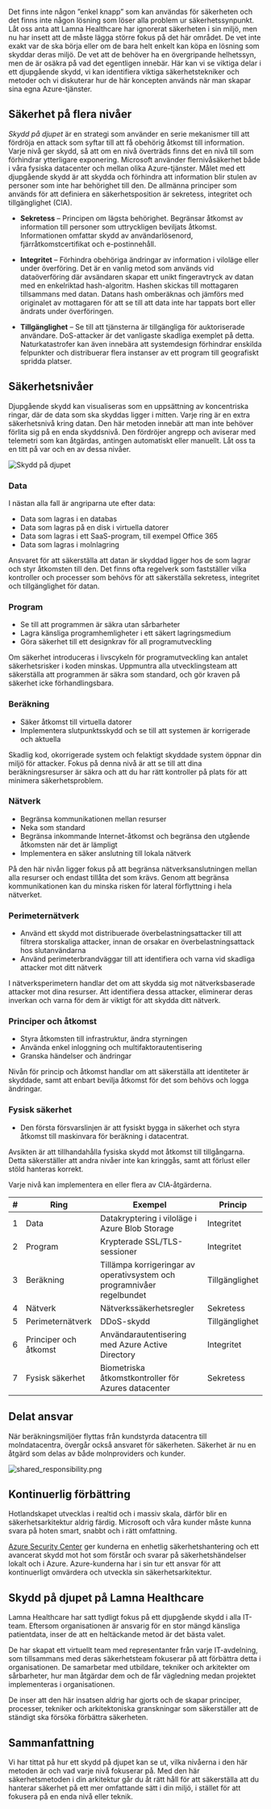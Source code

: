 Det finns inte någon ”enkel knapp” som kan användas för säkerheten och det finns inte någon lösning som löser alla problem ur säkerhetssynpunkt. Låt oss anta att Lamna Healthcare har ignorerat säkerheten i sin miljö, men nu har insett att de måste lägga större fokus på det här området. De vet inte exakt var de ska börja eller om de bara helt enkelt kan köpa en lösning som skyddar deras miljö. De vet att de behöver ha en övergripande helhetssyn, men de är osäkra på vad det egentligen innebär. Här kan vi se viktiga delar i ett djupgående skydd, vi kan identifiera viktiga säkerhetstekniker och metoder och vi diskuterar hur de här koncepten används när man skapar sina egna Azure-tjänster.

## <a name="a-layered-approach-to-security"></a>Säkerhet på flera nivåer

*Skydd på djupet* är en strategi som använder en serie mekanismer till att fördröja en attack som syftar till att få obehörig åtkomst till information. Varje nivå ger skydd, så att om en nivå överträds finns det en nivå till som förhindrar ytterligare exponering. Microsoft använder flernivåsäkerhet både i våra fysiska datacenter och mellan olika Azure-tjänster. Målet med ett djupgående skydd är att skydda och förhindra att information blir stulen av personer som inte har behörighet till den. De allmänna principer som används för att definiera en säkerhetsposition är sekretess, integritet och tillgänglighet (CIA).

- __Sekretess__ – Principen om lägsta behörighet. Begränsar åtkomst av information till personer som uttryckligen beviljats åtkomst. Informationen omfattar skydd av användarlösenord, fjärråtkomstcertifikat och e-postinnehåll.

- __Integritet__ – Förhindra obehöriga ändringar av information i viloläge eller under överföring. Det är en vanlig metod som används vid dataöverföring där avsändaren skapar ett unikt fingeravtryck av datan med en enkelriktad hash-algoritm. Hashen skickas till mottagaren tillsammans med datan. Datans hash omberäknas och jämförs med originalet av mottagaren för att se till att data inte har tappats bort eller ändrats under överföringen.

- __Tillgänglighet__ – Se till att tjänsterna är tillgängliga för auktoriserade användare. DoS-attacker är det vanligaste skadliga exemplet på detta. Naturkatastrofer kan även innebära att systemdesign förhindrar enskilda felpunkter och distribuerar flera instanser av ett program till geografiskt spridda platser.

## <a name="security-layers"></a>Säkerhetsnivåer

Djupgående skydd kan visualiseras som en uppsättning av koncentriska ringar, där de data som ska skyddas ligger i mitten. Varje ring är en extra säkerhetsnivå kring datan. Den här metoden innebär att man inte behöver förlita sig på en enda skyddsnivå. Den fördröjer angrepp och aviserar med telemetri som kan åtgärdas, antingen automatiskt eller manuellt. Låt oss ta en titt på var och en av dessa nivåer.

![Skydd på djupet](../media-draft/defense_in_depth_layers_small.PNG)

### <a name="data"></a>Data

I nästan alla fall är angriparna ute efter data:

- Data som lagras i en databas
- Data som lagras på en disk i virtuella datorer
- Data som lagras i ett SaaS-program, till exempel Office 365
- Data som lagras i molnlagring

Ansvaret för att säkerställa att datan är skyddad ligger hos de som lagrar och styr åtkomsten till den. Det finns ofta regelverk som fastställer vilka kontroller och processer som behövs för att säkerställa sekretess, integritet och tillgänglighet för datan.

### <a name="applications"></a>Program

- Se till att programmen är säkra utan sårbarheter
- Lagra känsliga programhemligheter i ett säkert lagringsmedium
- Göra säkerhet till ett designkrav för all programutveckling

Om säkerhet introduceras i livscykeln för programutveckling kan antalet säkerhetsrisker i koden minskas. Uppmuntra alla utvecklingsteam att säkerställa att programmen är säkra som standard, och gör kraven på säkerhet icke förhandlingsbara.

### <a name="compute"></a>Beräkning

- Säker åtkomst till virtuella datorer
- Implementera slutpunktsskydd och se till att systemen är korrigerade och aktuella

Skadlig kod, okorrigerade system och felaktigt skyddade system öppnar din miljö för attacker. Fokus på denna nivå är att se till att dina beräkningsresurser är säkra och att du har rätt kontroller på plats för att minimera säkerhetsproblem.

### <a name="networking"></a>Nätverk

- Begränsa kommunikationen mellan resurser
- Neka som standard
- Begränsa inkommande Internet-åtkomst och begränsa den utgående åtkomsten när det är lämpligt
- Implementera en säker anslutning till lokala nätverk

På den här nivån ligger fokus på att begränsa nätverksanslutningen mellan alla resurser och endast tillåta det som krävs. Genom att begränsa kommunikationen kan du minska risken för lateral förflyttning i hela nätverket.

### <a name="perimeter"></a>Perimeternätverk

- Använd ett skydd mot distribuerade överbelastningsattacker till att filtrera storskaliga attacker, innan de orsakar en överbelastningsattack hos slutanvändarna
- Använd perimeterbrandväggar till att identifiera och varna vid skadliga attacker mot ditt nätverk

I nätverksperimetern handlar det om att skydda sig mot nätverksbaserade attacker mot dina resurser. Att identifiera dessa attacker, eliminerar deras inverkan och varna för dem är viktigt för att skydda ditt nätverk.

### <a name="policies--access"></a>Principer och åtkomst

- Styra åtkomsten till infrastruktur, ändra styrningen
- Använda enkel inloggning och multifaktorautentisering
- Granska händelser och ändringar

Nivån för princip och åtkomst handlar om att säkerställa att identiteter är skyddade, samt att enbart bevilja åtkomst för det som behövs och logga ändringar.

### <a name="physical-security"></a>Fysisk säkerhet

- Den första försvarslinjen är att fysiskt bygga in säkerhet och styra åtkomst till maskinvara för beräkning i datacentrat.

Avsikten är att tillhandahålla fysiska skydd mot åtkomst till tillgångarna. Detta säkerställer att andra nivåer inte kan kringgås, samt att förlust eller stöld hanteras korrekt.

Varje nivå kan implementera en eller flera av CIA-åtgärderna.

|#|Ring|Exempel|Princip
|---|---|---|---|
|1|Data|Datakryptering i viloläge i Azure Blob Storage|Integritet|
|2|Program|Krypterade SSL/TLS-sessioner|Integritet|
|3|Beräkning|Tillämpa korrigeringar av operativsystem och programnivåer regelbundet|Tillgänglighet|
|4|Nätverk|Nätverkssäkerhetsregler|Sekretess|
|5|Perimeternätverk|DDoS-skydd|Tillgänglighet|
|6|Principer och åtkomst|Användarautentisering med Azure Active Directory|Integritet|
|7|Fysisk säkerhet|Biometriska åtkomstkontroller för Azures datacenter|Sekretess|

## <a name="shared-responsibilities"></a>Delat ansvar

När beräkningsmiljöer flyttas från kundstyrda datacentra till molndatacentra, övergår också ansvaret för säkerheten. Säkerhet är nu en åtgärd som delas av både molnproviders och kunder.

![shared_responsibility.png](../media-draft/shared_responsibilities.png)

## <a name="continuous-improvement"></a>Kontinuerlig förbättring

Hotlandskapet utvecklas i realtid och i massiv skala, därför blir en säkerhetsarkitektur aldrig färdig. Microsoft och våra kunder måste kunna svara på hoten smart, snabbt och i rätt omfattning.

[Azure Security Center](https://azure.microsoft.com/services/security-center/) ger kunderna en enhetlig säkerhetshantering och ett avancerat skydd mot hot som förstår och svarar på säkerhetshändelser lokalt och i Azure. Azure-kunderna har i sin tur ett ansvar för att kontinuerligt omvärdera och utveckla sin säkerhetsarkitektur.

## <a name="defense-in-depth-at-lamna-healthcare"></a>Skydd på djupet på Lamna Healthcare

Lamna Healthcare har satt tydligt fokus på ett djupgående skydd i alla IT-team. Eftersom organisationen är ansvarig för en stor mängd känsliga patientdata, inser de att en heltäckande metod är det bästa valet. 

De har skapat ett virtuellt team med representanter från varje IT-avdelning, som tillsammans med deras säkerhetsteam fokuserar på att förbättra detta i organisationen. De samarbetar med utbildare, tekniker och arkitekter om sårbarheter, hur man åtgärdar dem och de får vägledning medan projektet implementeras i organisationen.

De inser att den här insatsen aldrig har gjorts och de skapar principer, processer, tekniker och arkitektoniska granskningar som säkerställer att de ständigt ska försöka förbättra säkerheten.

## <a name="summary"></a>Sammanfattning

Vi har tittat på hur ett skydd på djupet kan se ut, vilka nivåerna i den här metoden är och vad varje nivå fokuserar på. Med den här säkerhetsmetoden i din arkitektur går du åt rätt håll för att säkerställa att du hanterar säkerhet på ett mer omfattande sätt i din miljö, i stället för att fokusera på en enda nivå eller teknik.
